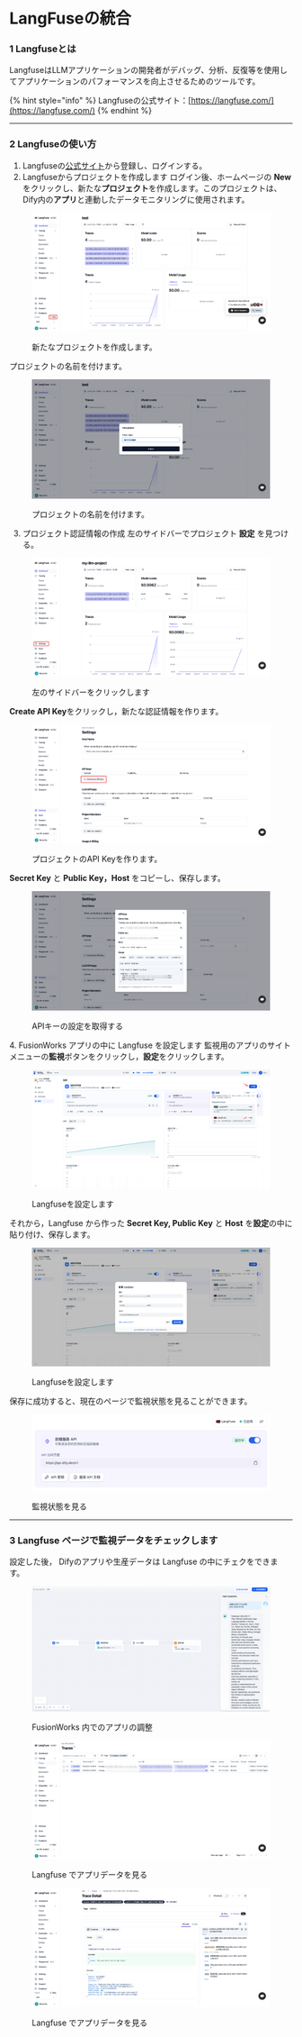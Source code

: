 # LangFuseの統合

### 1 Langfuseとは

LangfuseはLLMアプリケーションの開発者がデバッグ、分析、反復等を使用してアプリケーションのパフォーマンスを向上させるためのツールです。

{% hint style="info" %}
Langfuseの公式サイト：[https://langfuse.com/](https://langfuse.com/)
{% endhint %}

***

### 2 Langfuseの使い方

1. Langfuseの[公式サイト](https://langfuse.com/)から登録し、ログインする。
2. Langfuseからプロジェクトを作成します
ログイン後、ホームページの **New** をクリックし、新たな**プロジェクト**を作成します。このプロジェクトは、Dify内の**アプリ**と連動したデータモニタリングに使用されます。

<figure><img src="../../../.gitbook/assets/image (249).png" alt=""><figcaption><p>新たなプロジェクトを作成します。</p></figcaption></figure>

プロジェクトの名前を付けます。

<figure><img src="../../../.gitbook/assets/image (251).png" alt=""><figcaption><p>プロジェクトの名前を付けます。</p></figcaption></figure>

3. プロジェクト認証情報の作成
左のサイドバーでプロジェクト **設定** を見つける。

<figure><img src="../../../.gitbook/assets/image (253).png" alt=""><figcaption><p>左のサイドバーをクリックします</p></figcaption></figure>

**Create API Key**をクリックし，新たな認証情報を作ります。

<figure><img src="../../../.gitbook/assets/image (252).png" alt=""><figcaption><p>プロジェクトのAPI Keyを作ります。</p></figcaption></figure>

**Secret Key** と **Public Key，Host** をコピーし、保存します。

<figure><img src="../../../.gitbook/assets/image (254).png" alt=""><figcaption><p>APIキーの設定を取得する</p></figcaption></figure>

4\. FusionWorks アプリの中に Langfuse を設定します
監視用のアプリのサイトメニューの**監視**ボタンをクリックし，**設定**をクリックします。

<figure><img src="../../../.gitbook/assets/image (255).png" alt=""><figcaption><p>Langfuseを設定します</p></figcaption></figure>

それから，Langfuse から作った **Secret Key, Public Key** と **Host** を**設定**の中に貼り付け、保存します。

<figure><img src="../../../.gitbook/assets/image (256).png" alt=""><figcaption><p>Langfuseを設定します</p></figcaption></figure>

保存に成功すると、現在のページで監視状態を見ることができます。

<figure><img src="../../../.gitbook/assets/image (257).png" alt=""><figcaption><p>監視状態を見る</p></figcaption></figure>

***

### 3 Langfuse ページで監視データをチェックします

設定した後， Difyのアプリや生産データは Langfuse の中にチェクをできます。

<figure><img src="../../../.gitbook/assets/image (259).png" alt=""><figcaption><p>FusionWorks 内でのアプリの調整</p></figcaption></figure>

<figure><img src="../../../.gitbook/assets/image (258).png" alt=""><figcaption><p>Langfuse でアプリデータを見る</p></figcaption></figure>

<figure><img src="../../../.gitbook/assets/image.png" alt=""><figcaption><p>Langfuse でアプリデータを見る</p></figcaption></figure>
